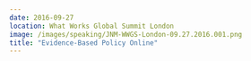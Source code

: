 ```yaml
---
date: 2016-09-27
location: What Works Global Summit London
image: /images/speaking/JNM-WWGS-London-09.27.2016.001.png
title: "Evidence-Based Policy Online"
---
```

